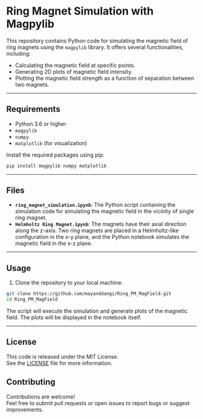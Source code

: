# Ring Magnet Simulation with Magpylib

This repository contains Python code for simulating the magnetic field of ring magnets using the `magpylib` library. It offers several functionalities, including:

- Calculating the magnetic field at specific points.
- Generating 2D plots of magnetic field intensity.
- Plotting the magnetic field strength as a function of separation between two magnets.

---

## Requirements

- Python 3.6 or higher  
- `magpylib`  
- `numpy`  
- `matplotlib` (for visualization)

Install the required packages using pip:

```bash
pip install magpylib numpy matplotlib
```

---

## Files

- **`ring_magnet_simulation.ipynb`**: The Python script containing the simulation code for simulating the magnetic field in the vicinity of single ring magnet.
- **`Helmholtz Ring Magnet.ipynb`**: The magnets have their axial direction along the z-axis. Two ring magnets are placed in a Helmholtz-like configuration in the x-y plane, and the Python notebook simulates the magnetic field in the x-z plane.


---

## Usage

1. Clone the repository to your local machine:

```bash
git clone https://github.com/mayanddangi/Ring_PM_MagField.git
cd Ring_PM_MagField
```

The script will execute the simulation and generate plots of the magnetic field. The plots will be displayed in the notebook itself.

---

## License

This code is released under the MIT License.  
See the [LICENSE](LICENSE) file for more information.

## Contributing

Contributions are welcome!  
Feel free to submit pull requests or open issues to report bugs or suggest improvements.